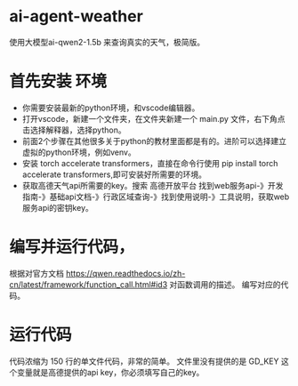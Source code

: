 # ai-agent-weather
使用大模型ai-qwen2-1.5b 来查询真实的天气，极简版。


# 首先安装 环境

- 你需要安装最新的python环境，和vscode编辑器。
- 打开vscode，新建一个文件夹，在文件夹新建一个 main.py 文件，右下角点击选择解释器，选择python。
- 前面2个步骤在其他很多关于python的教材里面都是有的。进阶可以选择建立虚拟的python环境，例如venv。
- 安装 torch accelerate transformers，直接在命令行使用 pip install torch accelerate transformers,即可安装好所需要的环境。
- 获取高德天气api所需要的key。搜索 高德开放平台 找到web服务api-》开发指南-》基础api文档-》行政区域查询-》找到使用说明-》工具说明，获取web服务api的密钥key。


# 编写并运行代码，
  根据对官方文档 https://qwen.readthedocs.io/zh-cn/latest/framework/function_call.html#id3 对函数调用的描述。
  编写对应的代码。

# 运行代码
  代码浓缩为 150 行的单文件代码，非常的简单。
  文件里没有提供的是 GD_KEY 这个变量就是高德提供的api key，你必须填写自己的key。
